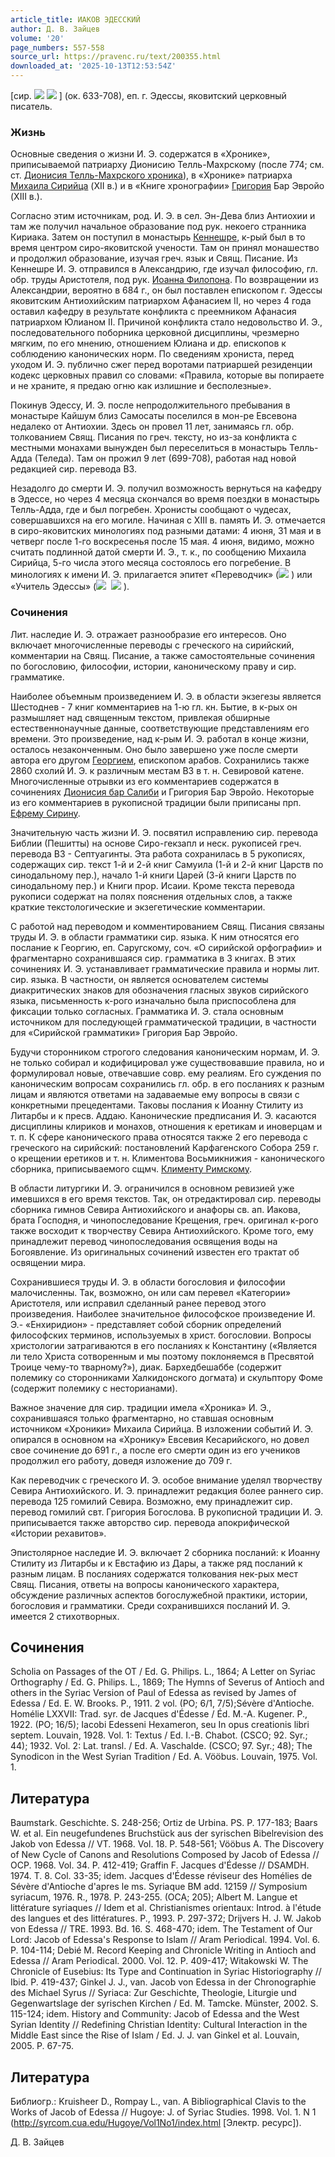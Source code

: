 ```yaml
---
article_title: ИАКОВ ЭДЕССКИЙ
author: Д. В. Зайцев
volume: '20'
page_numbers: 557-558
source_url: https://pravenc.ru/text/200355.html
downloaded_at: '2025-10-13T12:53:54Z'
---
```


[сир. ![](<https://pravenc.ru/char/26094/ZLx81Ox40J /image.png>) ![](<https://pravenc.ru/char/26094/ BOx7etx5b/image.png>) ] (ок. 633-708), еп. г. Эдессы, яковитский церковный писатель.

### Жизнь

Основные cведения о жизни И. Э. содержатся в «Хронике», приписываемой патриарху Дионисию Телль-Махрскому (после 774; см. ст. [Дионисия Телль-Махрского хроника](<https://pravenc.ru/text/Дионисия Телль-Махрского хроника.html>)), в «Хронике» патриарха [Михаила Сирийца](<https://pravenc.ru/text/Михаила Сирийца.html>) (XII в.) и в «Книге хронографии» [Григория](https://pravenc.ru/text/Григорий.html) Бар Эвройо (XIII в.).

Согласно этим источникам, род. И. Э. в сел. Эн-Дева близ Антиохии и там же получил начальное образование под рук. некоего странника Кириака. Затем он поступил в монастырь [Кеннешре](https://pravenc.ru/text/Кеннешре.html), к-рый был в то время центром сиро-яковитской учености. Там он принял монашество и продолжил образование, изучая греч. язык и Свящ. Писание. Из Кеннешре И. Э. отправился в Александрию, где изучал философию, гл. обр. труды Аристотеля, под рук. [Иоанна Филопона](<https://pravenc.ru/text/Иоанна Филопона.html>). По возвращении из Александрии, вероятно в 684 г., он был поставлен епископом г. Эдессы яковитским Антиохийским патриархом Афанасием II, но через 4 года оставил кафедру в результате конфликта с преемником Афанасия патриархом Юлианом II. Причиной конфликта стало недовольство И. Э., последовательного поборника церковной дисциплины, чрезмерно мягким, по его мнению, отношением Юлиана и др. епископов к соблюдению канонических норм. По сведениям хрониста, перед уходом И. Э. публично сжег перед воротами патриаршей резиденции кодекс церковных правил со словами: «Правила, которые вы попираете и не храните, я предаю огню как излишние и бесполезные».

Покинув Эдессу, И. Э. после непродолжительного пребывания в монастыре Кайшум близ Самосаты поселился в мон-ре Евсевона недалеко от Антиохии. Здесь он провел 11 лет, занимаясь гл. обр. толкованием Свящ. Писания по греч. тексту, но из-за конфликта с местными монахами вынужден был переселиться в монастырь Телль-Адда (Теледа). Там он прожил 9 лет (699-708), работая над новой редакцией сир. перевода ВЗ.

Незадолго до смерти И. Э. получил возможность вернуться на кафедру в Эдессе, но через 4 месяца скончался во время поездки в монастырь Телль-Адда, где и был погребен. Хронисты сообщают о чудесах, совершавшихся на его могиле. Начиная с XIII в. память И. Э. отмечается в сиро-яковитских минологиях под разными датами: 4 июня, 31 мая и в четверг после 1-го воскресенья после 15 мая. 4 июня, видимо, можно считать подлинной датой смерти И. Э., т. к., по сообщению Михаила Сирийца, 5-го числа этого месяца состоялось его погребение. В минологиях к имени И. Э. прилагается эпитет «Переводчик» (![](https://pravenc.ru/char/26094/Alx7ex85xxg/image.png) ) или «Учитель Эдессы» (![](https://pravenc.ru/char/26094/Ax5bLx81Ox40/image.png)  ![](https://pravenc.ru/char/26094/Alxxdg/image.png) ).

### Сочинения

Лит. наследие И. Э. отражает разнообразие его интересов. Оно включает многочисленные переводы с греческого на сирийский, комментарии на Свящ. Писание, а также самостоятельные сочинения по богословию, философии, истории, каноническому праву и сир. грамматике.

Наиболее объемным произведением И. Э. в области экзегезы является Шестоднев - 7 книг комментариев на 1-ю гл. кн. Бытие, в к-рых он размышляет над священным текстом, привлекая обширные естественнонаучные данные, соответствующие представлениям его времени. Это произведение, над к-рым И. Э. работал в конце жизни, осталось незаконченным. Оно было завершено уже после смерти автора его другом [Георгием](https://pravenc.ru/text/Георгий.html), епископом арабов. Сохранились также 2860 схолий И. Э. к различным местам ВЗ в т. н. Севировой катене. Многочисленные отрывки из его комментариев содержатся в сочинениях [Дионисия бар Салиби](<https://pravenc.ru/text/ДИОНИСИЙ БАР САЛИБИ.html>) и Григория Бар Эвройо. Некоторые из его комментариев в рукописной традиции были приписаны прп. [Ефрему Сирину](<https://pravenc.ru/text/Ефрему Сирину.html>).

Значительную часть жизни И. Э. посвятил исправлению сир. перевода Библии (Пешитты) на основе Сиро-гекзапл и неск. рукописей греч. перевода ВЗ - Септуагинты. Эта работа сохранилась в 5 рукописях, содержащих сир. текст 1-й и 2-й книг Самуила (1-й и 2-й книг Царств по синодальному пер.), начало 1-й книги Царей (3-й книги Царств по синодальному пер.) и Книги прор. Исаии. Кроме текста перевода рукописи содержат на полях пояснения отдельных слов, а также краткие текстологические и экзегетические комментарии.

С работой над переводом и комментированием Свящ. Писания связаны труды И. Э. в области грамматики сир. языка. К ним относятся его послание к Георгию, еп. Саругскому, соч. «О сирийской орфографии» и фрагментарно сохранившаяся сир. грамматика в 3 книгах. В этих сочинениях И. Э. устанавливает грамматические правила и нормы лит. сир. языка. В частности, он является основателем системы диакритических знаков для обозначения гласных звуков сирийского языка, письменность к-рого изначально была приспособлена для фиксации только согласных. Грамматика И. Э. стала основным источником для последующей грамматической традиции, в частности для «Сирийской грамматики» Григория Бар Эвройо.

Будучи сторонником строгого следования каноническим нормам, И. Э. не только собирал и кодифицировал уже существовавшие правила, но и формулировал новые, отвечавшие совр. ему реалиям. Его суждения по каноническим вопросам сохранились гл. обр. в его посланиях к разным лицам и являются ответами на задаваемые ему вопросы в связи с конкретными прецедентами. Таковы послания к Иоанну Cтилиту из Литарбы и к пресв. Аддаю. Канонические предписания И. Э. касаются дисциплины клириков и монахов, отношения к еретикам и иноверцам и т. п. К сфере канонического права относятся также 2 его перевода с греческого на сирийский: постановлений Карфагенского Собора 259 г. о крещении еретиков и т. н. Климентова Восьмикнижия - канонического сборника, приписываемого сщмч. [Клименту Римскому](<https://pravenc.ru/text/Клименту Римскому.html>).

В области литургики И. Э. ограничился в основном ревизией уже имевшихся в его время текстов. Так, он отредактировал сир. переводы сборника гимнов Севира Антиохийского и анафоры св. ап. Иакова, брата Господня, и чинопоследование Крещения, греч. оригинал к-рого также восходит к творчеству Севира Антиохийского. Кроме того, ему принадлежит перевод чинопоследования освящения воды на Богоявление. Из оригинальных сочинений известен его трактат об освящении мира.

Сохранившиеся труды И. Э. в области богословия и философии малочисленны. Так, возможно, он или сам перевел «Категории» Аристотеля, или исправил сделанный ранее перевод этого произведения. Наиболее значительное философское произведение И. Э.- «Енхиридион» - представляет собой сборник определений философских терминов, используемых в христ. богословии. Вопросы христологии затрагиваются в его посланиях к Константину («Является ли тело Христа сотворенным и мы поэтому поклоняемся в Пресвятой Троице чему-то тварному?»), диак. Бархедбешаббе (содержит полемику со сторонниками Халкидонского догмата) и скульптору Фоме (содержит полемику с несторианами).

Важное значение для сир. традиции имела «Хроника» И. Э., сохранившаяся только фрагментарно, но ставшая основным источником «Хроники» Михаила Сирийца. В изложении событий И. Э. опирался в основном на «Хронику» Евсевия Кесарийского, но довел свое сочинение до 691 г., а после его смерти один из его учеников продолжил его работу, доведя изложение до 709 г.

Как переводчик с греческого И. Э. особое внимание уделял творчеству Севира Антиохийского. И. Э. принадлежит редакция более раннего сир. перевода 125 гомилий Севира. Возможно, ему принадлежит сир. перевод гомилий свт. Григория Богослова. В рукописной традиции И. Э. приписывается также авторство сир. перевода апокрифической «Истории рехавитов».

Эпистолярное наследие И. Э. включает 2 сборника посланий: к Иоанну Стилиту из Литарбы и к Евстафию из Дары, а также ряд посланий к разным лицам. В посланиях содержатся толкования нек-рых мест Свящ. Писания, ответы на вопросы канонического характера, обсуждение различных аспектов богослужебной практики, истории, богословия и грамматики. Среди сохранившихся посланий И. Э. имеется 2 стихотворных.

## Сочинения

Scholia on Passages of the OT / Ed. G. Philips. L., 1864; A Letter on Syriac Orthography / Ed. G. Philips. L., 1869; The Hymns of Severus of Antioch and others in the Syriac Version of Paul of Edessa as revised by James of Edessa / Ed. E. W. Brooks. P., 1911. 2 vol. (PO; 6/1, 7/5);Sévère d'Antioche. Homélie LXXVII: Trad. syr. de Jacques d'Édesse / Éd. M.-A. Kugener. P., 1922. (PO; 16/5); Iacobi Edesseni Hexameron, seu In opus creationis libri septem. Louvain, 1928. Vol. 1: Textus / Ed. I.-B. Chabot. (CSCO; 92. Syr.; 44); 1932. Vol. 2: Lat. transl. / Ed. A. Vaschalde. (CSCO; 97. Syr.; 48); The Synodicon in the West Syrian Tradition / Ed. A. Vööbus. Louvain, 1975. Vol. 1.

## Литература

Baumstark. Geschichte. S. 248-256; Ortiz de Urbina. PS. P. 177-183; Baars W. et al. Ein neugefundenes Bruchstück aus der syrischen Bibelrevision des Jakob von Edessa // VT. 1968. Vol. 18. P. 548-561; Vööbus A. The Discovery of New Cycle of Canons and Resolutions Composed by Jacob of Edessa // OCP. 1968. Vol. 34. P. 412-419; Graffin F. Jacques d'Édesse // DSAMDH. 1974. T. 8. Col. 33-35; idem. Jacques d'Édesse réviseur des Homélies de Sévère d'Antioche d'apres le ms. Syriaque BM add. 12159 // Symposium syriacum, 1976. R., 1978. P. 243-255. (OCA; 205); Albert M. Langue et littérature syriaques // Idem et al. Christianismes orientaux: Introd. à l'étude des langues et des littératures. P., 1993. P. 297-372; Drijvers H. J. W. Jakob von Edessa // TRE. 1993. Bd. 16. S. 468-470; idem. The Testament of Our Lord: Jacob of Edessa's Response to Islam // Aram Periodical. 1994. Vol. 6. P. 104-114; Debié M. Record Keeping and Chronicle Writing in Antioch and Edessa // Aram Periodical. 2000. Vol. 12. P. 409-417; Witakowski W. The Chronicle of Eusebius: Its Type and Continuation in Syriac Historiography // Ibid. P. 419-437; Ginkel J. J., van. Jacob von Edessa in der Chronographie des Michael Syrus // Syriaca: Zur Geschichte, Theologie, Liturgie und Gegenwartslage der syrischen Kirchen / Ed. M. Tamcke. Münster, 2002. S. 115-124; idem. History and Community: Jacob of Edessa and the West Syrian Identity // Redefining Christian Identity: Cultural Interaction in the Middle East since the Rise of Islam / Ed. J. J. van Ginkel et al. Louvain, 2005. P. 67-75.

## Литература

Библиогр.: Kruisheer D., Rompay L., van. A Bibliographical Clavis to the Works of Jacob of Edessa // Hugoye: J. of Syriac Studies. 1998. Vol. 1. N 1 (http://syrcom.cua.edu/Hugoye/Vol1No1/index.html [Электр. ресурс]).

Д. В. Зайцев
